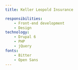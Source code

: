 ```yaml
---
title: Keller Leopold Insurance

responsibilities:
    - Front-end development
    - Design
technology:
    - Drupal 6
    - PHP
    - jQuery
fonts:
    - Bitter
    - Open Sans
---
```

